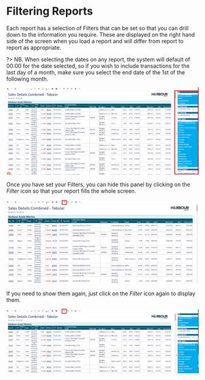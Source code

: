 # Filtering Reports

Each report has a selection of Filters that can be set so that you can drill down to the information you require.  These are displayed on the right hand side of the screen when you load a report and will differ from report to report as appropriate.

?> NB. When selecting the dates on any report, the system will default of 00:00 for the date selected, so if you wish to include transactions for the last day of a month, make sure you select the end date of the 1st of the following month.

![image-20220128101358359](image-20220128101358359.png)

Once you have set your Filters, you can hide this panel by clicking on the *Filter* icon so that your report fills the whole screen.

![image-20220128101606485](image-20220128101606485.png)

If you need to show them again, just click on the *Filter* icon again to display them.

![image-20220128101508711](image-20220128101508711.png)

